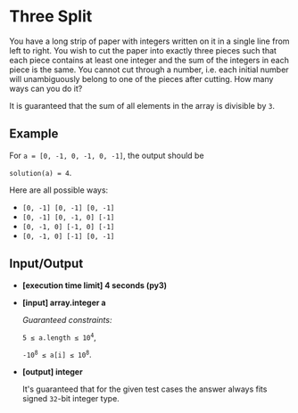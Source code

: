 # Three Split

You have a long strip of paper with integers written on it in a single line from left to right. You wish to cut the paper into exactly three pieces such that each piece contains at least one integer and the sum of the integers in each piece is the same. You cannot cut through a number, i.e. each initial number will unambiguously belong to one of the pieces after cutting. How many ways can you do it?

It is guaranteed that the sum of all elements in the array is divisible by `3`.

## Example

For `a = [0, -1, 0, -1, 0, -1]`, the output should be

`solution(a) = 4`.

Here are all possible ways:

- `[0, -1] [0, -1] [0, -1]`
- `[0, -1] [0, -1, 0] [-1]`
- `[0, -1, 0] [-1, 0] [-1]`
- `[0, -1, 0] [-1] [0, -1]`

## Input/Output

- **[execution time limit] 4 seconds (py3)**

- **[input] array.integer a**

	*Guaranteed constraints:*

	<code>5 ≤ a.length ≤ 10<sup>4</sup></code>,

	<code>-10<sup>8</sup> ≤ a[i] ≤ 10<sup>8</sup></code>.

- **[output] integer**

	It's guaranteed that for the given test cases the answer always fits signed `32`-bit integer type.
